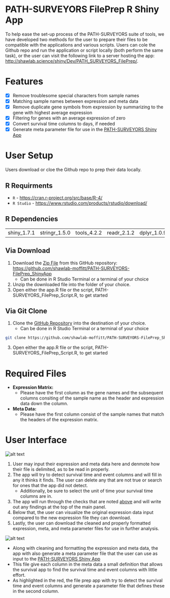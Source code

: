 # PATH-SURVEYORS FilePrep R Shiny App

To help ease the set-up process of the PATH-SURVEYORS suite of tools, we have developed two methods for the user to prepare their files to be compatible with the applications and various scripts. Users can cole the Github repo and run the application or script locally (both perform the same task), or the user can visit the following link to a server hosting the app: http://shawlab.science/shiny/Dev/PATH_SURVEYORS_FilePrep/.

# Features

- [x] Remove troublesome special characters from sample names
- [x] Matching sample names between expression and meta data
- [x] Remove duplicate gene symbols from expression by summarizing to the gene with highest average expression
- [x] Filtering for genes with an average expression of zero
- [x] Convert survival time columns to days, if needed
- [x] Generate meta parameter file for use in the [PATH-SURVEYORS Shiny App](https://github.com/shawlab-moffitt/PATH-SURVEYORS-Suite/tree/main/2-PATH-SURVEYORS-InteractiveApp)

# User Setup

Users download or cloe the Github repo to prep their data locally.

## R Requirments

* `R` - https://cran.r-project.org/src/base/R-4/
* `R Studio` - https://www.rstudio.com/products/rstudio/download/

## R Dependencies

|  |  |  |  |  |  |
| --- | --- | --- | --- | --- | --- |
| shiny_1.7.1 | stringr_1.5.0 | tools_4.2.2 | readr_2.1.2 | dplyr_1.0.9 | DT_0.23 |

## Via Download

1. Download the [Zip File](https://github.com/shawlab-moffitt/PATH-SURVEYORS-FilePrep_ShinyApp/archive/refs/heads/main.zip) from this GitHub repository: https://github.com/shawlab-moffitt/PATH-SURVEYORS-FilePrep_ShinyApp
   * Can be done in R Studio Terminal or a terminal of your choice
2. Unzip the downloaded file into the folder of your choice.
4. Open either the app.R file or the script, PATH-SURVEYORS_FilePrep_Script.R, to get started

## Via Git Clone

1. Clone the [GitHub Repository](https://github.com/shawlab-moffitt/PATH-SURVEYORS-FilePrep_ShinyApp.git) into the destination of your choice.
   * Can be done in R Studio Terminal or a terminal of your choice
```bash
git clone https://github.com/shawlab-moffitt/PATH-SURVEYORS-FilePrep_ShinyApp.git
```
3. Open either the app.R file or the script, PATH-SURVEYORS_FilePrep_Script.R, to get started

# Required Files

* **Expression Matrix:**
  * Please have the first column as the gene names and the subsequent columns consiting of the sample name as the header and expression data down the column.
* **Meta Data:**
  * Please have the first column consist of the sample names that match the headers of the expression matrix.


# User Interface

![alt text](https://github.com/shawlab-moffitt/PATH-SURVEYORS-FilePrep_ShinyApp/blob/main/Example_UI_Screenshots/PATH-SURVEYORS_FilePrepApp1.PNG?raw=true)

1. User may input their expression and meta data here and denmote how their file is delimited, as to be read in properly.
2. The app will try to detect survival time and event columns and will fill in any it thinks it finds. The user can delete any that are not true or search for ones that the app did not detect. 
   * Additionally, be sure to select the unit of time your survival time columns are in.
3. The app will run through the checks that are noted [above](https://github.com/shawlab-moffitt/PATH-SURVEYORS-FilePrep_ShinyApp#features) and will write out any findings at the top of the main panel.
4. Below that, the user can visualize the original expression data input compared to the new expression file they can download.
5. Lastly, the user can download the cleaned and properly formatted expression, meta, and meta parameter files for use in further analysis.

![alt text](https://github.com/shawlab-moffitt/PATH-SURVEYORS-FilePrep_ShinyApp/blob/main/Example_UI_Screenshots/PATH-SURVEYORS_FilePrepApp2.PNG?raw=true)

* Along with cleaning and formatting the expression and meta data, the app with also generate a meta parameter file that the user can use as input to the [PATH-SURVEYORS Shiny App](https://github.com/shawlab-moffitt/PATH-SURVEYORS-Suite/tree/main/2-PATH-SURVEYORS-InteractiveApp)
* This file give each column in the meta data a small definition that allows the survival app to find the survival time and event columns with little effort. 
* As highlighted in the red, the file prep app with try to detect the survival time and event columns and generate a parameter file that defines these in the second column.


